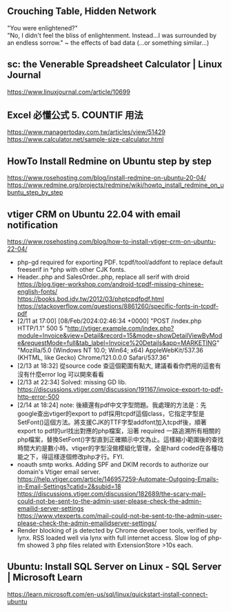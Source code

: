 ## Crouching Table, Hidden Network
"You were enlightened?" <br>
"No, I didn't feel the bliss of enlightenment. Instead...I was surrounded by an endless sorrow." ~ the effects of bad data (...or something similar...)
## sc: the Venerable Spreadsheet Calculator | Linux Journal
https://www.linuxjournal.com/article/10699
## Excel 必懂公式 5. COUNTIF 用法
https://www.managertoday.com.tw/articles/view/51429
<br> https://www.calculator.net/sample-size-calculator.html
## HowTo Install Redmine on Ubuntu step by step
https://www.rosehosting.com/blog/install-redmine-on-ubuntu-20-04/
<br> https://www.redmine.org/projects/redmine/wiki/howto_install_redmine_on_ubuntu_step_by_step
## vtiger CRM on Ubuntu 22.04 with email notification 
https://www.rosehosting.com/blog/how-to-install-vtiger-crm-on-ubuntu-22-04/
 - php-gd required for exporting PDF. tcpdf/tool/addfont to replace default freeserif in *php with other CJK fonts.
 - Header..php and SalesOrder..php, replace all serif with droid
<br> https://blog.tiger-workshop.com/android-tcpdf-missing-chinese-english-fonts/
<br> https://books.bod.idv.tw/2012/03/phptcpdfpdf.html
<br> https://stackoverflow.com/questions/8861260/specific-fonts-in-tcpdf-pdf
 - [2/11 at 17:00] [08/Feb/2024:02:46:34 +0000] "POST /index.php HTTP/1.1" 500 5 "http://vtiger.example.com/index.php?module=Invoice&view=Detail&record=15&mode=showDetailViewByMode&requestMode=full&tab_label=Invoice%20Details&app=MARKETING" "Mozilla/5.0 (Windows NT 10.0; Win64; x64) AppleWebKit/537.36 (KHTML, like Gecko) Chrome/121.0.0.0 Safari/537.36"
 - [2/13 at 18:32] 從source code 查這個範圍有點大, 建議看看你們用的這套有沒有什麼error log 可以開來看看
 - [2/13 at 22:34] Solved: missing GD lib. https://discussions.vtiger.com/discussion/191167/invoice-export-to-pdf-http-error-500
 - [2/14 at 18:24] note: 後續還有pdf中文字型問題。我處理的方法是：先google查出vtiger的export to pdf採用tcpdf這個class，它指定字型是SetFont()這個方法。將支援CJK的TTF字型addfont加入tcpdf後，順著export to pdf的url找出對應的php檔案，沿著 required 一路追溯所有相關的php檔案，替換SetFont()字型直到正確顯示中文為止。這樣縮小範圍後的查找時間大約是數小時。vtiger的字型沒做模組化管理，全是hard coded在各種功能之下，得這樣逐個修改php才行。FYI.
 - noauth smtp works. Adding SPF and DKIM records to authorize our domain's Vtiger email server.
<br> https://help.vtiger.com/article/146957259-Automate-Outgoing-Emails-in-Email-Settings?catid=2&subid=18
<br> https://discussions.vtiger.com/discussion/182689/the-scary-mail-could-not-be-sent-to-the-admin-user-please-check-the-admin-emailid-server-settings
<br> https://www.vtexperts.com/mail-could-not-be-sent-to-the-admin-user-please-check-the-admin-emailidserver-settings/
 - Render blocking of js detected by Chrome developer tools, verified by lynx. RSS loaded well via lynx with full internet access. Slow log of php-fm showed 3 php files related with ExtensionStore >10s each.

## Ubuntu: Install SQL Server on Linux - SQL Server | Microsoft Learn
https://learn.microsoft.com/en-us/sql/linux/quickstart-install-connect-ubuntu
